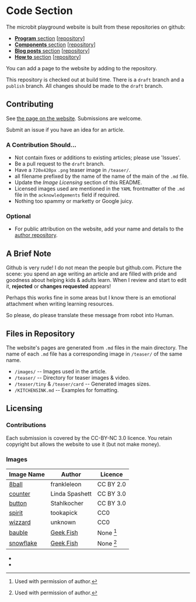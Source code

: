 # Code Section

The microbit playground website is built from these repositories on github:

* [**Program** section](https://microbit-playground.co.uk/programs/) [[repository](https://github.com/microbit-playground/programs)]
* [**Components** section](https://microbit-playground.co.uk/components/) [[repository](https://github.com/microbit-playground/components)]
* [**Blog posts** section](https://microbit-playground.co.uk/blog/) [[repository](https://github.com/microbit-playground/blog-posts)]
* [**How to** section](https://microbit-playground.co.uk/howto/) [[repository](https://github.com/microbit-playground/programs)]

You can add a page to the website by adding to the repository.

This repository is checked out at build time. There is a `draft` branch and a `publish` branch. All changes should be made to the `draft` branch.

## Contributing
See [the page on the website](https://microbit-playground.co.uk/about/how-to-contribute). Submissions are welcome.

Submit an issue if you have an idea for an article.

### A Contribution Should...
* Not contain fixes or additions to existing articles; please use 'Issues'.
* Be a pull request to the `draft` branch.
* Have a `720x420px` `.png` teaser image in `/teaser/`.
* all filename prefixed by the name of the name of the main of the `.md` file.
* Update the _Image Licensing_ section of this README.
* Licensed images used are mentioned in the `YAML` frontmatter of the `.md` file in the `acknowledgements` field if required.
* Nothing too spammy or marketty or Google juicy.

### Optional
* For public attribution on the website, add your name and details to the [author repository](https://github.com/microbit-playground/author-database).

## A Brief Note
Github is very rude! I do not mean the people but github.com.  Picture the scene: you spend an age writing an article and are filled with pride and goodness about helping kids & adults learn. When I review and start to edit it, __rejected__ or __changes requested__ appears!

Perhaps this works fine in some areas but I know there is an emotional attachment when writing learning resources.

So please, do please translate these message from robot into Human.

## Files in Repository
The website's pages are generated from `.md` files in the main directory. The name of each `.md` file has a corresponding image in `/teaser/` of the same name.

* `/images/` -- Images used in the article.
* `/teaser/` -- Directory for teaser images & video.
* `/teaser/tiny` & `/teaser/card` -- Generated images sizes.
* `/KITCHENSINK.md` -- Examples for fomatting.

## Licensing
### Contributions
Each submission is covered by the CC-BY-NC 3.0 licence. You retain copyright but allows the website to use it (but not make money).

### Images


| Image Name    |  Author           |   Licence     |
|---------------|-------------------|---------------|
| [8ball]       |  frankleleon      |   CC BY 2.0   |
| [counter]     |  Linda Spashett   |   CC BY 3.0   |
| [button]      |  Stahlkocher      |   CC BY 3.0   |
| [spirit]      |  tookapick        |   CC0         |
| [wizzard]     |  unknown          |   CC0         |
| [bauble]      |  [Geek Fish]      |   None [^1]   |
| [snowflake]   |  [Geek Fish]      |   None [^2]   |

[8ball]: https://www.flickr.com/photos/23307937@N04/6521326205
[counter]: https://commons.wikimedia.org/wiki/File:Hand_tally_and_knitting_row_counter_007.jpg
[button]: https://commons.wikimedia.org/wiki/File:Not-Aus_Bet%C3%A4tiger.jpg
[spirit]: https://www.pexels.com/photo/diy-eye-spirit-level-tools-41080/
[wizzard]: https://pixabay.com/en/wizard-man-magic-beard-sorcerer-1417195/
[bauble]: https://thoughtstreams.io/Geekfish/a-week-with-microbit/
[snowflake]: https://thoughtstreams.io/Geekfish/a-week-with-microbit/

[Geek Fish]: https://github.com/Geekfish/microbit-week

* [^1]: Used with permission of author.
* [^2]: Used with permission of author.
